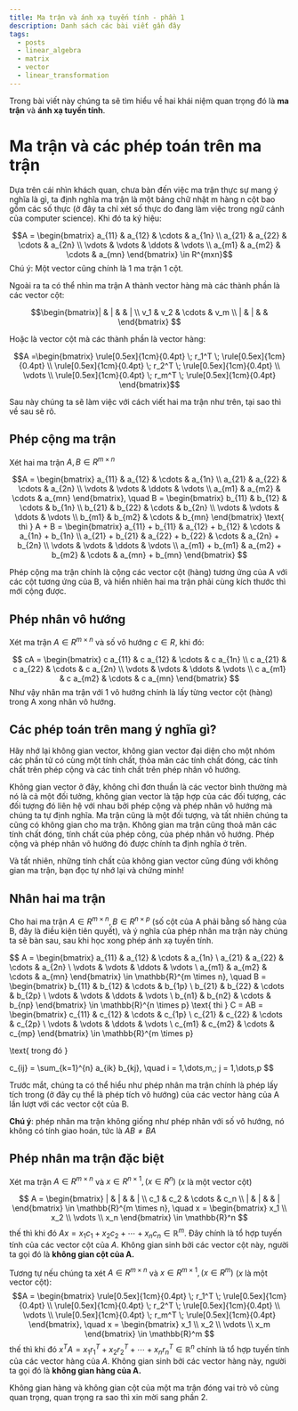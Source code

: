 ```yaml
---
title: Ma trận và ánh xạ tuyến tính - phần 1
description: Danh sách các bài viết gần đây
tags:
  - posts
  - linear_algebra
  - matrix
  - vector
  - linear_transformation
---
```

Trong bài viết này chúng ta sẽ tìm hiểu về hai khái niệm quan trọng đó là **ma trận** và **ánh xạ tuyến tính**. 

# Ma trận và các phép toán trên ma trận 

Dựa trên cái nhìn khách quan, chưa bàn đến việc ma trận thực sự mang ý nghĩa là gì, ta định nghĩa ma trận là một bảng chữ nhật m hàng n cột bao gồm các số thực (ở đây ta chỉ xét số thực do đang làm việc trong ngữ cảnh của computer science). 
Khi đó ta ký hiệu: 

$$A = \begin{bmatrix} a_{11} & a_{12} & \cdots & a_{1n} \\ a_{21} & a_{22} & \cdots & a_{2n} \\ \vdots & \vdots & \ddots & \vdots \\ a_{m1} & a_{m2} & \cdots & a_{mn} \end{bmatrix} \in R^{mxn}$$ 
Chú ý: Một vector cũng chính là 1 ma trận 1 cột. 

Ngoài ra ta có thể nhìn ma trận A thành vector hàng mà các thành phần là các vector cột:

$$\begin{bmatrix}| & | &        & | \\ v_1 & v_2 & \cdots & v_m \\ | & | &        & \end{bmatrix} $$

Hoặc là vector cột mà các thành phần là vector hàng: 


$$A =\begin{bmatrix} \rule[0.5ex]{1cm}{0.4pt} \; r_1^T \; \rule[0.5ex]{1cm}{0.4pt} \\ \rule[0.5ex]{1cm}{0.4pt} \; r_2^T \; \rule[0.5ex]{1cm}{0.4pt} \\ \vdots \\ \rule[0.5ex]{1cm}{0.4pt} \; r_m^T \; \rule[0.5ex]{1cm}{0.4pt} \end{bmatrix}$$

Sau này chúng ta sẽ làm việc với cách viết hai ma trận như trên, tại sao thì về sau sẽ rõ. 

## Phép cộng ma trận 

Xét hai ma trận $A, B \in R^{m \times n}$


$$A = \begin{bmatrix} a_{11} & a_{12} & \cdots & a_{1n} \\ a_{21} & a_{22} & \cdots & a_{2n} \\ \vdots & \vdots & \ddots & \vdots \\ a_{m1} & a_{m2} & \cdots & a_{mn} \end{bmatrix}, \quad B = \begin{bmatrix} b_{11} & b_{12} & \cdots & b_{1n} \\ b_{21} & b_{22} & \cdots & b_{2n} \\ \vdots & \vdots & \ddots & \vdots \\ b_{m1} & b_{m2} & \cdots & b_{mn} \end{bmatrix} \text{ thì } A + B = \begin{bmatrix} a_{11} + b_{11} & a_{12} + b_{12} & \cdots & a_{1n} + b_{1n} \\ a_{21} + b_{21} & a_{22} + b_{22} & \cdots & a_{2n} + b_{2n} \\ \vdots & \vdots & \ddots & \vdots \\ a_{m1} + b_{m1} & a_{m2} + b_{m2} & \cdots & a_{mn} + b_{mn} \end{bmatrix} $$


Phép cộng ma trận chính là cộng các vector cột (hàng) tương ứng của A với các cột tương ứng của B, và hiển nhiên hai ma trận phải cùng kích thước thì mới cộng được. 

## Phép nhân vô hướng  

Xét ma trận $A \in R^{m \times n}$ và số vô hướng $c \in R$, khi đó: 

$$
cA =
\begin{bmatrix}
c a_{11} & c a_{12} & \cdots & c a_{1n} \\
c a_{21} & c a_{22} & \cdots & c a_{2n} \\
\vdots & \vdots & \ddots & \vdots \\
c a_{m1} & c a_{m2} & \cdots & c a_{mn}
\end{bmatrix}
$$
Như vậy nhân ma trận với 1 vô hướng chính là lấy từng vector cột (hàng) trong A xong nhân vô hướng.

## Các phép toán trên mang ý nghĩa gì? 

Hãy nhớ lại không gian vector, không gian vector đại diện cho một nhóm các phần tử có cùng một tính chất, thỏa mãn các tính chất đóng, các tính chất trên phép cộng và các tính chất trên phép nhân vô hướng. 

Không gian vector ở đây, không chỉ đơn thuần là các vector bình thường mà nó là cả một đối tưởng, không gian vector là tập hợp của các đối tượng, các đối tượng đó liên hệ với nhau bởi phép cộng và phép nhân vô hướng mà chúng ta tự định nghĩa. Ma trận cũng là một đối tượng, và tất nhiên chúng ta cũng có không gian cho ma trận. Không gian ma trận cũng thoả mãn các tính chất đóng, tính chất của phép công, của phép nhân vô hướng. Phép cộng và phép nhân vô hướng đó được chính ta định nghĩa ở trên. 

Và tất nhiên, những tính chất của không gian vector cũng đúng với không gian ma trận, bạn đọc tự nhớ lại và chứng minh! 

## Nhân hai ma trận

Cho hai ma trận $A \in R^{m \times n}, B \in R^{n \times p}$ (số cột của A phải bằng số hàng của B, đây là điều kiện tiên quyết), và ý nghĩa của phép nhân ma trận này chúng ta sẽ bàn sau, sau khi học xong phép ánh xạ tuyến tính. 

$$
A =
\begin{bmatrix}
a_{11} & a_{12} & \cdots & a_{1n} \\
a_{21} & a_{22} & \cdots & a_{2n} \\
\vdots & \vdots & \ddots & \vdots \\
a_{m1} & a_{m2} & \cdots & a_{mn}
\end{bmatrix} \in \mathbb{R}^{m \times n},
\quad
B =
\begin{bmatrix}
b_{11} & b_{12} & \cdots & b_{1p} \\
b_{21} & b_{22} & \cdots & b_{2p} \\
\vdots & \vdots & \ddots & \vdots \\
b_{n1} & b_{n2} & \cdots & b_{np}
\end{bmatrix} \in \mathbb{R}^{n \times p}
\text{ thì }
C = AB =
\begin{bmatrix}
c_{11} & c_{12} & \cdots & c_{1p} \\
c_{21} & c_{22} & \cdots & c_{2p} \\
\vdots & \vdots & \ddots & \vdots \\
c_{m1} & c_{m2} & \cdots & c_{mp}
\end{bmatrix} \in \mathbb{R}^{m \times p}


\text{ trong đó }

c_{ij} = \sum_{k=1}^{n} a_{ik} b_{kj}, 
\quad i = 1,\dots,m,\; j = 1,\dots,p
$$

Trước mắt, chúng ta có thể hiểu như phép nhân ma trận chính là phép lấy tích trong (ở đây cụ thể là phép tích vô hướng) của các vector hàng của A lần lượt với các vector cột của B. 

**Chú ý**: phép nhân ma trận không giống như phép nhân với số vô hướng, nó không có tính giao hoán, tức là $AB \neq BA$ 


## Phép nhân ma trận đặc biệt 

Xét ma trận $A \in R^{m \times n}$ và $x \in R^{n \times 1}, (x \in R^n)$ ($x$ là một vector cột)

$$
A = 
\begin{bmatrix}
| & | & & | \\
c_1 & c_2 & \cdots & c_n \\
| & | & & |
\end{bmatrix} \in \mathbb{R}^{m \times n},
\quad
x =
\begin{bmatrix}
x_1 \\
x_2 \\
\vdots \\
x_n
\end{bmatrix} \in \mathbb{R}^n
$$
thế thì khi đó $Ax = x_1 c_1 + x_2 c_2 + \cdots + x_n c_n \in \mathbb{R}^m$. Đây chính là tổ hợp tuyến tính của các vector cột của $A$. Không gian sinh bởi các vector cột này, người ta gọi đó là **không gian cột của A.** 

Tương tự nếu chúng ta xét $A \in R^{m \times n}$ và $x \in R^{m \times 1}, (x \in R^m)$ ($x$ là một vector cột): 
$$A =
\begin{bmatrix}
\rule[0.5ex]{1cm}{0.4pt} \; r_1^T \; \rule[0.5ex]{1cm}{0.4pt} \\
\rule[0.5ex]{1cm}{0.4pt} \; r_2^T \; \rule[0.5ex]{1cm}{0.4pt} \\
\vdots \\
\rule[0.5ex]{1cm}{0.4pt} \; r_m^T \; \rule[0.5ex]{1cm}{0.4pt}
\end{bmatrix}, 
\quad 
x =
\begin{bmatrix}
x_1 \\
x_2 \\
\vdots \\
x_m
\end{bmatrix} \in \mathbb{R}^m
$$
thế thì khi đó $x^TA = x_1 r_1^T + x_2 r_2^T + \cdots + x_n r_n^T \in \mathbb{R}^n$ chính là tổ hợp tuyến tính của các vector hàng của $A$. Không gian sinh bởi các vector hàng này, người ta gọi đó là **không gian hàng của A.** 

Không gian hàng và không gian cột của một ma trận đóng vai trò vô cùng quan trọng, quan trọng ra sao thì xin mời sang phần 2. 